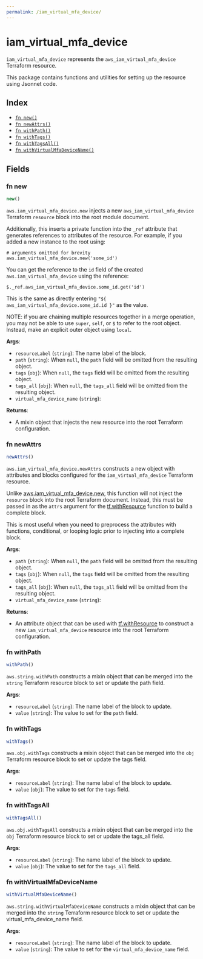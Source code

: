 ```yaml
---
permalink: /iam_virtual_mfa_device/
---
```


# iam_virtual_mfa_device

`iam_virtual_mfa_device` represents the `aws_iam_virtual_mfa_device` Terraform resource.



This package contains functions and utilities for setting up the resource using Jsonnet code.


## Index

* [`fn new()`](#fn-new)
* [`fn newAttrs()`](#fn-newattrs)
* [`fn withPath()`](#fn-withpath)
* [`fn withTags()`](#fn-withtags)
* [`fn withTagsAll()`](#fn-withtagsall)
* [`fn withVirtualMfaDeviceName()`](#fn-withvirtualmfadevicename)

## Fields

### fn new

```ts
new()
```


`aws.iam_virtual_mfa_device.new` injects a new `aws_iam_virtual_mfa_device` Terraform `resource`
block into the root module document.

Additionally, this inserts a private function into the `_ref` attribute that generates references to attributes of the
resource. For example, if you added a new instance to the root using:

    # arguments omitted for brevity
    aws.iam_virtual_mfa_device.new('some_id')

You can get the reference to the `id` field of the created `aws.iam_virtual_mfa_device` using the reference:

    $._ref.aws_iam_virtual_mfa_device.some_id.get('id')

This is the same as directly entering `"${ aws_iam_virtual_mfa_device.some_id.id }"` as the value.

NOTE: if you are chaining multiple resources together in a merge operation, you may not be able to use `super`, `self`,
or `$` to refer to the root object. Instead, make an explicit outer object using `local`.

**Args**:
  - `resourceLabel` (`string`): The name label of the block.
  - `path` (`string`):  When `null`, the `path` field will be omitted from the resulting object.
  - `tags` (`obj`):  When `null`, the `tags` field will be omitted from the resulting object.
  - `tags_all` (`obj`):  When `null`, the `tags_all` field will be omitted from the resulting object.
  - `virtual_mfa_device_name` (`string`): 

**Returns**:
- A mixin object that injects the new resource into the root Terraform configuration.


### fn newAttrs

```ts
newAttrs()
```


`aws.iam_virtual_mfa_device.newAttrs` constructs a new object with attributes and blocks configured for the `iam_virtual_mfa_device`
Terraform resource.

Unlike [aws.iam_virtual_mfa_device.new](#fn-iamvirtualmfadevicenew), this function will not inject the `resource`
block into the root Terraform document. Instead, this must be passed in as the `attrs` argument for the
[tf.withResource](https://github.com/tf-libsonnet/core/tree/main/docs#fn-withresource) function to build a complete block.

This is most useful when you need to preprocess the attributes with functions, conditional, or looping logic prior to
injecting into a complete block.

**Args**:
  - `path` (`string`):  When `null`, the `path` field will be omitted from the resulting object.
  - `tags` (`obj`):  When `null`, the `tags` field will be omitted from the resulting object.
  - `tags_all` (`obj`):  When `null`, the `tags_all` field will be omitted from the resulting object.
  - `virtual_mfa_device_name` (`string`): 

**Returns**:
  - An attribute object that can be used with [tf.withResource](https://github.com/tf-libsonnet/core/tree/main/docs#fn-withresource) to construct a new `iam_virtual_mfa_device` resource into the root Terraform configuration.


### fn withPath

```ts
withPath()
```

`aws.string.withPath` constructs a mixin object that can be merged into the `string`
Terraform resource block to set or update the path field.



**Args**:
  - `resourceLabel` (`string`): The name label of the block to update.
  - `value` (`string`): The value to set for the `path` field.


### fn withTags

```ts
withTags()
```

`aws.obj.withTags` constructs a mixin object that can be merged into the `obj`
Terraform resource block to set or update the tags field.



**Args**:
  - `resourceLabel` (`string`): The name label of the block to update.
  - `value` (`obj`): The value to set for the `tags` field.


### fn withTagsAll

```ts
withTagsAll()
```

`aws.obj.withTagsAll` constructs a mixin object that can be merged into the `obj`
Terraform resource block to set or update the tags_all field.



**Args**:
  - `resourceLabel` (`string`): The name label of the block to update.
  - `value` (`obj`): The value to set for the `tags_all` field.


### fn withVirtualMfaDeviceName

```ts
withVirtualMfaDeviceName()
```

`aws.string.withVirtualMfaDeviceName` constructs a mixin object that can be merged into the `string`
Terraform resource block to set or update the virtual_mfa_device_name field.



**Args**:
  - `resourceLabel` (`string`): The name label of the block to update.
  - `value` (`string`): The value to set for the `virtual_mfa_device_name` field.
